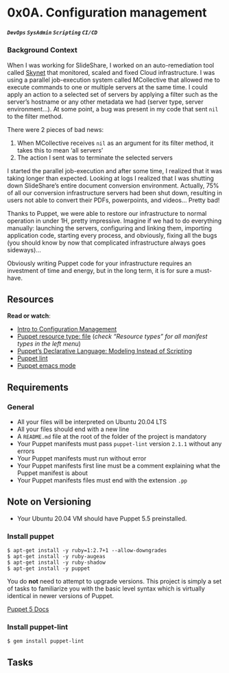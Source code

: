 # 0x0A. Configuration management
##### `DevOps` `SysAdmin` `Scripting` `CI/CD`
### Background Context
When I was working for SlideShare, I worked on an auto-remediation tool called [Skynet](https://engineering.linkedin.com/slideshare/skynet-project-_-monitor-scale-and-auto-heal-system-cloud) that monitored, scaled and fixed Cloud infrastructure. I was using a parallel job-execution system called MCollective that allowed me to execute commands to one or multiple servers at the same time. I could apply an action to a selected set of servers by applying a filter such as the server’s hostname or any other metadata we had (server type, server environment…). At some point, a bug was present in my code that sent `nil` to the filter method.

There were 2 pieces of bad news:
1. When MCollective receives `nil` as an argument for its filter method, it takes this to mean ‘all servers’
2. The action I sent was to terminate the selected servers

I started the parallel job-execution and after some time, I realized that it was taking longer than expected. Looking at logs I realized that I was shutting down SlideShare’s entire document conversion environment. Actually, 75% of all our conversion infrastructure servers had been shut down, resulting in users not able to convert their PDFs, powerpoints, and videos… Pretty bad!

Thanks to Puppet, we were able to restore our infrastructure to normal operation in under 1H, pretty impressive. Imagine if we had to do everything manually: launching the servers, configuring and linking them, importing application code, starting every process, and obviously, fixing all the bugs (you should know by now that complicated infrastructure always goes sideways)…

Obviously writing Puppet code for your infrastructure requires an investment of time and energy, but in the long term, it is for sure a must-have.



## Resources
**Read or watch**:

* [Intro to Configuration Management](https://www.digitalocean.com/community/tutorials/an-introduction-to-configuration-management)
* [Puppet resource type: file](https://www.puppet.com/docs/puppet/5.5/types/file.html) (*check “Resource types” for all manifest types in the left menu*)
* [Puppet’s Declarative Language: Modeling Instead of Scripting](https://www.puppet.com/blog)
* [Puppet lint](http://puppet-lint.com/)
* [Puppet emacs mode](https://github.com/voxpupuli/puppet-mode)

## Requirements
### General
* All your files will be interpreted on Ubuntu 20.04 LTS
* All your files should end with a new line
* A `README.md` file at the root of the folder of the project is mandatory
* Your Puppet manifests must pass `puppet-lint` version `2.1.1` without any errors
* Your Puppet manifests must run without error
* Your Puppet manifests first line must be a comment explaining what the Puppet manifest is about
* Your Puppet manifests files must end with the extension `.pp`

## Note on Versioning
* Your Ubuntu 20.04 VM should have Puppet 5.5 preinstalled.
### Install puppet
```
$ apt-get install -y ruby=1:2.7+1 --allow-downgrades
$ apt-get install -y ruby-augeas
$ apt-get install -y ruby-shadow
$ apt-get install -y puppet
```
You do **not** need to attempt to upgrade versions. This project is simply a set of tasks to familiarize you with the basic level syntax which is virtually identical in newer versions of Puppet.

[Puppet 5 Docs](https://www.puppet.com/docs/puppet/5.5/puppet_index.html)

### Install puppet-lint
```
$ gem install puppet-lint
```

## Tasks
